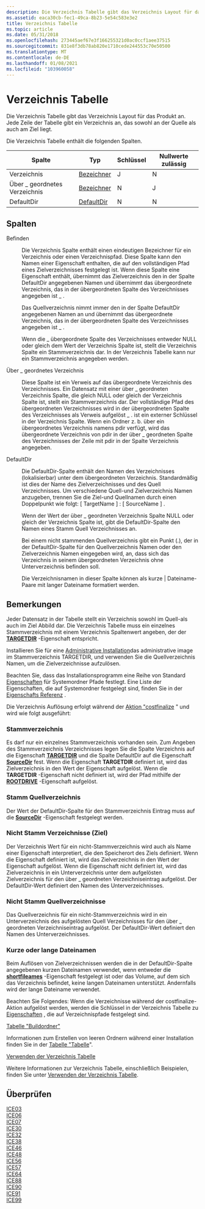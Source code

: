 ```yaml
---
description: Die Verzeichnis Tabelle gibt das Verzeichnis Layout für das Produkt an. Jede Zeile der Tabelle gibt ein Verzeichnis an, das sowohl an der Quelle als auch am Ziel liegt.
ms.assetid: eaca30cb-fec1-49ca-8b23-5e54c583e3e2
title: Verzeichnis Tabelle
ms.topic: article
ms.date: 05/31/2018
ms.openlocfilehash: 273445aef67e3f166255321d0ac0ccf1aee37515
ms.sourcegitcommit: 831e8f3db78ab820e1710cede244553c70e50500
ms.translationtype: MT
ms.contentlocale: de-DE
ms.lasthandoff: 01/08/2021
ms.locfileid: "103960058"
---
```

# <a name="directory-table"></a>Verzeichnis Tabelle

Die Verzeichnis Tabelle gibt das Verzeichnis Layout für das Produkt an. Jede Zeile der Tabelle gibt ein Verzeichnis an, das sowohl an der Quelle als auch am Ziel liegt.

Die Verzeichnis Tabelle enthält die folgenden Spalten.



| Spalte            | Typ                         | Schlüssel | Nullwerte zulässig |
|-------------------|------------------------------|-----|----------|
| Verzeichnis         | [Bezeichner](identifier.md) | J   | N        |
| Über \_ geordnetes Verzeichnis | [Bezeichner](identifier.md) | N   | J        |
| DefaultDir        | [DefaultDir](defaultdir.md) | N   | N        |



 

## <a name="columns"></a>Spalten

<dl> <dt>

<span id="Directory"></span><span id="directory"></span><span id="DIRECTORY"></span>Befinden
</dt> <dd>

Die Verzeichnis Spalte enthält einen eindeutigen Bezeichner für ein Verzeichnis oder einen Verzeichnispfad. Diese Spalte kann den Namen einer Eigenschaft enthalten, die auf den vollständigen Pfad eines Zielverzeichnisses festgelegt ist. Wenn diese Spalte eine Eigenschaft enthält, übernimmt das Zielverzeichnis den in der Spalte DefaultDir angegebenen Namen und übernimmt das übergeordnete Verzeichnis, das in der übergeordneten Spalte des Verzeichnisses angegeben ist \_ .

Das Quellverzeichnis nimmt immer den in der Spalte DefaultDir angegebenen Namen an und übernimmt das übergeordnete Verzeichnis, das in der übergeordneten Spalte des Verzeichnisses angegeben ist \_ .

Wenn die \_ übergeordnete Spalte des Verzeichnisses entweder NULL oder gleich dem Wert der Verzeichnis Spalte ist, stellt die Verzeichnis Spalte ein Stammverzeichnis dar. In der Verzeichnis Tabelle kann nur ein Stammverzeichnis angegeben werden.

</dd> <dt>

<span id="Directory_Parent"></span><span id="directory_parent"></span><span id="DIRECTORY_PARENT"></span>Über \_ geordnetes Verzeichnis
</dt> <dd>

Diese Spalte ist ein Verweis auf das übergeordnete Verzeichnis des Verzeichnisses. Ein Datensatz mit einer über \_ geordneten Verzeichnis Spalte, die gleich NULL oder gleich der Verzeichnis Spalte ist, stellt ein Stammverzeichnis dar. Der vollständige Pfad des übergeordneten Verzeichnisses wird in der übergeordneten Spalte des Verzeichnisses als Verweis aufgelöst \_ . ist ein externer Schlüssel in der Verzeichnis Spalte. Wenn ein Ordner z. b. über ein übergeordnetes Verzeichnis namens pdir verfügt, wird das übergeordnete Verzeichnis von pdir in der über \_ geordneten Spalte des Verzeichnisses der Zeile mit pdir in der Spalte Verzeichnis angegeben.

</dd> <dt>

<span id="DefaultDir"></span><span id="defaultdir"></span><span id="DEFAULTDIR"></span>DefaultDir
</dt> <dd>

Die DefaultDir-Spalte enthält den Namen des Verzeichnisses (lokalisierbar) unter dem übergeordneten Verzeichnis. Standardmäßig ist dies der Name des Zielverzeichnisses und des Quell Verzeichnisses. Um verschiedene Quell-und Zielverzeichnis Namen anzugeben, trennen Sie die Ziel-und Quellnamen durch einen Doppelpunkt wie folgt: \[ TargetName \] : \[ SourceName \] .

Wenn der Wert der über \_ geordneten Verzeichnis Spalte NULL oder gleich der Verzeichnis Spalte ist, gibt die DefaultDir-Spalte den Namen eines Stamm Quell Verzeichnisses an.

Bei einem nicht stammenden Quellverzeichnis gibt ein Punkt (.), der in der DefaultDir-Spalte für den Quellverzeichnis Namen oder den Zielverzeichnis Namen eingegeben wird, an, dass sich das Verzeichnis in seinem übergeordneten Verzeichnis ohne Unterverzeichnis befinden soll.

Die Verzeichnisnamen in dieser Spalte können als kurze \| Dateiname-Paare mit langer Dateiname formatiert werden.

</dd> </dl>

## <a name="remarks"></a>Bemerkungen

Jeder Datensatz in der Tabelle stellt ein Verzeichnis sowohl im Quell-als auch im Ziel Abbild dar. Die Verzeichnis Tabelle muss ein einzelnes Stammverzeichnis mit einem Verzeichnis Spaltenwert angeben, der der [**TARGETDIR**](targetdir.md) -Eigenschaft entspricht.

Installieren Sie für eine [Administrative Installation](administrative-installation.md)das administrative image im Stammverzeichnis TARGETDIR, und verwenden Sie die Quellverzeichnis Namen, um die Zielverzeichnisse aufzulösen.

Beachten Sie, dass das Installationsprogramm eine Reihe von Standard [Eigenschaften](properties.md) für Systemordner Pfade festlegt. Eine Liste der Eigenschaften, die auf Systemordner festgelegt sind, finden Sie in der [Eigenschafts Referenz](property-reference.md) .

Die Verzeichnis Auflösung erfolgt während der [Aktion "costfinalize](costfinalize-action.md) " und wird wie folgt ausgeführt:

### <a name="root-destination-directory"></a>Stammverzeichnis

Es darf nur ein einzelnes Stammverzeichnis vorhanden sein. Zum Angeben des Stammverzeichnis Verzeichnisses legen Sie die Spalte Verzeichnis auf die Eigenschaft [**TARGETDIR**](targetdir.md) und die Spalte DefaultDir auf die Eigenschaft [**SourceDir**](sourcedir.md) fest. Wenn die Eigenschaft **TARGETDIR** definiert ist, wird das Zielverzeichnis in den Wert der Eigenschaft aufgelöst. Wenn die **TARGETDIR** -Eigenschaft nicht definiert ist, wird der Pfad mithilfe der [**ROOTDRIVE**](rootdrive.md) -Eigenschaft aufgelöst.

### <a name="root-source-directory"></a>Stamm Quellverzeichnis

Der Wert der DefaultDir-Spalte für den Stammverzeichnis Eintrag muss auf die [**SourceDir**](sourcedir.md) -Eigenschaft festgelegt werden.

### <a name="non-root-destination-directories"></a>Nicht Stamm Verzeichnisse (Ziel)

Der Verzeichnis Wert für ein nicht-Stammverzeichnis wird auch als Name einer Eigenschaft interpretiert, die den Speicherort des Ziels definiert. Wenn die Eigenschaft definiert ist, wird das Zielverzeichnis in den Wert der Eigenschaft aufgelöst. Wenn die Eigenschaft nicht definiert ist, wird das Zielverzeichnis in ein Unterverzeichnis unter dem aufgelösten Zielverzeichnis für den über \_ geordneten Verzeichniseintrag aufgelöst. Der DefaultDir-Wert definiert den Namen des Unterverzeichnisses.

### <a name="non-root-source-directories"></a>Nicht Stamm Quellverzeichnisse

Das Quellverzeichnis für ein nicht-Stammverzeichnis wird in ein Unterverzeichnis des aufgelösten Quell Verzeichnisses für den über \_ geordneten Verzeichniseintrag aufgelöst. Der DefaultDir-Wert definiert den Namen des Unterverzeichnisses.

### <a name="short-or-long-file-names"></a>Kurze oder lange Dateinamen

Beim Auflösen von Zielverzeichnissen werden die in der DefaultDir-Spalte angegebenen kurzen Dateinamen verwendet, wenn entweder die [**shortfileames**](shortfilenames.md) -Eigenschaft festgelegt ist oder das Volume, auf dem sich das Verzeichnis befindet, keine langen Dateinamen unterstützt. Andernfalls wird der lange Dateiname verwendet.

Beachten Sie Folgendes: Wenn die Verzeichnisse während der costfinalize-Aktion aufgelöst werden, werden die Schlüssel in der Verzeichnis Tabelle zu [Eigenschaften](properties.md) , die auf Verzeichnispfade festgelegt sind.

[Tabelle "Buildordner"](createfolder-table.md)

Informationen zum Erstellen von leeren Ordnern während einer Installation finden Sie in der [Tabelle "Tabelle](createfolder-table.md)".

[Verwenden der Verzeichnis Tabelle](using-the-directory-table.md)

Weitere Informationen zur Verzeichnis Tabelle, einschließlich Beispielen, finden Sie unter [Verwenden der Verzeichnis Tabelle](using-the-directory-table.md).

## <a name="validation"></a>Überprüfen

<dl>

[ICE03](ice03.md)  
[ICE06](ice06.md)  
[ICE07](ice07.md)  
[ICE30](ice30.md)  
[ICE32](ice32.md)  
[ICE38](ice38.md)  
[ICE46](ice46.md)  
[ICE48](ice48.md)  
[ICE56](ice56.md)  
[ICE57](ice57.md)  
[ICE64](ice64.md)  
[ICE88](ice88.md)  
[ICE90](ice90.md)  
[ICE91](ice91.md)  
[ICE99](ice99.md)  
</dl>

 

 



